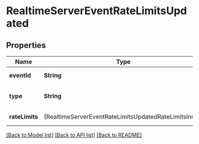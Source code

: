 # RealtimeServerEventRateLimitsUpdated

## Properties
Name | Type | Description | Notes
------------ | ------------- | ------------- | -------------
**eventId** | **String** | The unique ID of the server event. | 
**type** | **String** | The event type, must be &#x60;rate_limits.updated&#x60;. | 
**rateLimits** | [RealtimeServerEventRateLimitsUpdatedRateLimitsInner] | List of rate limit information. | 

[[Back to Model list]](../README.md#documentation-for-models) [[Back to API list]](../README.md#documentation-for-api-endpoints) [[Back to README]](../README.md)


